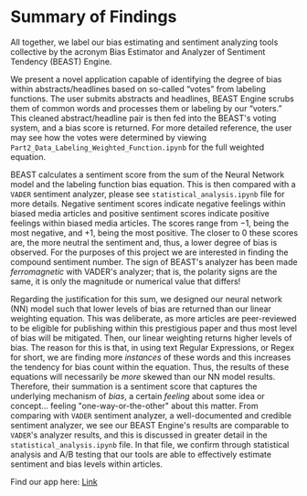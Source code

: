 # Summary of Findings

All together, we label our bias estimating and sentiment analyzing tools collective by the acronym Bias Estimator and Analyzer of Sentiment Tendency (BEAST) Engine.

We present a novel application capable of identifying the degree of bias within abstracts/headlines based on so-called “votes” from labeling functions. The user submits abstracts and headlines, BEAST Engine scrubs them of common words and processes them or labeling by our “voters.” This cleaned abstract/headline pair is then fed into the BEAST's voting system, and a bias score is returned. For more detailed reference, the user may see how the votes were determined by viewing `Part2_Data_Labeling_Weighted_Function.ipynb` for the full weighted equation. 

BEAST calculates a sentiment score from the sum of the Neural Network model and the labeling function bias equation. This is then compared with a `VADER` sentiment analyzer, please see `statistical_analysis.ipynb` file for more details. Negative sentiment scores indicate negative feelings within biased media articles and positive sentiment scores indicate positive feelings within biased media articles. The scores range from $-1$, being the most negative, and $+1$, being the most positive. The closer to $0$ these scores are, the more neutral the sentiment and, thus, a lower degree of bias is observed. For the purposes of this project we are interested in finding the compound sentiment number. The sign of BEAST's analyzer has been made $\textit{ferromagnetic}$ with VADER's analyzer; that is, the polarity signs are the same, it is only the magnitude or numerical value that differs!

Regarding the justification for this sum, we designed our neural network (NN) model such that lower levels of bias are returned than our linear weighting equation. This was deliberate, as more articles are peer-reviewed to be eligible for publishing within this prestigious paper and thus most level of bias will be mitigated. Then, our linear weighting returns higher levels of bias. The reason for this is that, in using text Regular Expressions, or Regex for short, we are finding more $\textit{instances}$ of these words and this increases the tendency for bias count within the equation. Thus, the results of these equations will necessarily be $\textit{more}$ skewed than our NN model results. Therefore, their summation is a sentiment score that captures the underlying mechanism of $\textit{bias}$, a certain $\textit{feeling}$ about some idea or concept... feeling "one-way-or-the-other" about this matter. From comparing with `VADER` sentiment analyzer, a well-documented and credible sentiment analyzer, we see our BEAST Engine's results are comparable to `VADER`'s analyzer results, and this is discussed in greater detail in the `statistical_analysis.ipynb` file. In that file, we confirm through statistical analysis and A/B testing that our tools are able to effectively estimate sentiment and bias levels within articles.  

Find our app here: [Link](https://beastengine.streamlit.app) 
